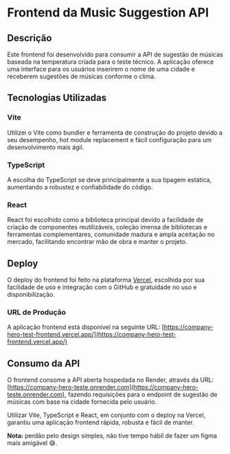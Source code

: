 # Frontend da Music Suggestion API

## Descrição

Este frontend foi desenvolvido para consumir a API de sugestão de músicas baseada na temperatura criada para o teste técnico. A aplicação oferece uma interface para os usuários inserirem o nome de uma cidade e receberem sugestões de músicas conforme o clima.

## Tecnologias Utilizadas

### Vite

Utilizei o Vite como bundler e ferramenta de construção do projeto devido a seu desempenho, hot module replacement e fácil configuração para um desenvolvimento mais ágil.


### TypeScript

A escolha do TypeScript se deve principalmente a sua tipagem estática, aumentando a robustez e confiabilidade do código.


### React

React foi escolhido como a biblioteca principal devido a facilidade de criação de componentes reutilizáveis, coleção imensa de bibliotecas e ferramentas complementares, comunidade madura e ampla aceitação no mercado, facilitando encontrar mão de obra e manter o projeto.

## Deploy

O deploy do frontend foi feito na plataforma [Vercel](https://vercel.com/), escolhida por sua facilidade de uso e integração com o GitHub e gratuidade no uso e disponibilização.

### URL de Produção

A aplicação frontend está disponível na seguinte URL: [https://company-hero-test-frontend.vercel.app/](https://company-hero-test-frontend.vercel.app/)

## Consumo da API

O frontend consome a API aberta hospedada no Render, através da URL: [https://company-hero-teste.onrender.com](https://company-hero-teste.onrender.com), fazendo requisições para o endpoint de sugestão de músicas com base na cidade fornecida pelo usuário.

Utilizar Vite, TypeScript e React, em conjunto com o deploy na Vercel, garantiu uma aplicação frontend rápida, robusta e fácil de manter.

**Nota:** perdão pelo design simples, não tive tempo hábil de fazer um figma mais amigável 😅.
